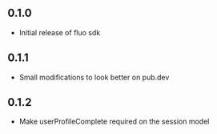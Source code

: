 ## 0.1.0

- Initial release of fluo sdk

## 0.1.1

- Small modifications to look better on pub.dev

## 0.1.2

- Make userProfileComplete required on the session model
